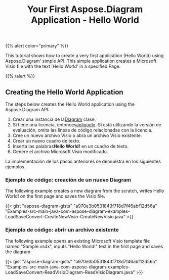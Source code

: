 ﻿---
title: Your First Aspose.Diagram Application - Hello World
type: docs
weight: 30
url: /es/java/your-first-aspose-diagram-application-hello-world/
description: Esta página describe cómo crear la primera aplicación con la biblioteca Aspose.Diagram.
---
{{% alert color="primary" %}}

This tutorial shows how to create a very first application (Hello World) using Aspose.Diagram' simple API. This simple application creates a Microsoft Visio file with the text 'Hello World' in a specified Page.

{{% /alert %}}

## **Creating the Hello World Application**

The steps below creates the Hello World application using the Aspose.Diagram API:

1.  Crear una instancia de la[Diagram](https://reference.aspose.com/diagram/java/com.aspose.diagram/diagram) clase.
1.  Si tiene una licencia, entonces[apliquelo](https://reference.aspose.com/diagram/java/com.aspose.diagram/License).
 Si está utilizando la versión de evaluación, omita las líneas de código relacionadas con la licencia.
1. Cree un nuevo archivo Visio o abra un archivo Visio existente.
1. Crear un nuevo cuadro de texto.
1.  Inserta las palabras**Hello World!** en un cuadro de texto.
1. Genere el archivo Microsoft Visio modificado.

La implementación de los pasos anteriores se demuestra en los siguientes ejemplos.

### **Ejemplo de código: creación de un nuevo Diagram**

The following example creates a new diagram from the scratch, writes Hello World! on the first page and saves the Visio file.

{{< gist "aspose-diagram-gists" "a970e3b0531843f718d7f46abf12d56a" "Examples-src-main-java-com-aspose-diagram-examples-LoadSaveConvert-CreateNewVisio-CreateNewVisio.java" >}}

### **Ejemplo de código: abrir un archivo existente**

The following example opens an existing Microsoft Visio template file named "Sample.vsdx", inputs "Hello World!" text in the first page and saves the diagram.

{{< gist "aspose-diagram-gists" "a970e3b0531843f718d7f46abf12d56a" "Examples-src-main-java-com-aspose-diagram-examples-LoadSaveConvert-ReadVisioDiagram-ReadVisioDiagram.java" >}}
